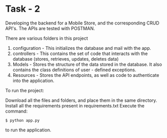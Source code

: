 # Task - 2

Developing the backend for a Mobile Store, and the corresponding CRUD API's. 
The APIs are tested with POSTMAN.

There are various folders in this project

1. configuration - This initializes the database and mail with the app.
2. controllers - This contains the set of code that interacts with the database (stores, retrieves, updates, deletes data)
3. Models - Stores the structure of the data stored in the database. It also contains the class definitions of user - defined exceptions.
4. Resources - Stores the API endpoints, as well as code to authenticate into the application.

To run the project:

Download all the files and folders, and place them in the same directory.
Install all the requirements present in requirements.txt
Execute the command:

    $ python app.py

to run the application.
